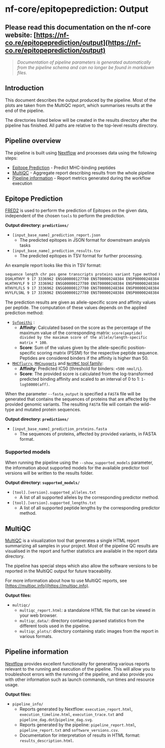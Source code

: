 # nf-core/epitopeprediction: Output

## Please read this documentation on the nf-core website: [https://nf-co.re/epitopeprediction/output](https://nf-co.re/epitopeprediction/output)

> _Documentation of pipeline parameters is generated automatically from the pipeline schema and can no longer be found in markdown files._

## Introduction

This document describes the output produced by the pipeline. Most of the plots are taken from the MultiQC report, which summarises results at the end of the pipeline.

The directories listed below will be created in the results directory after the pipeline has finished. All paths are relative to the top-level results directory.

## Pipeline overview

The pipeline is built using [Nextflow](https://www.nextflow.io/) and processes data using the following steps:

* [Epitope Prediction](#epitope-prediction) - Predict MHC-binding peptides
* [MultiQC](#multiqc) - Aggregate report describing results from the whole pipeline
* [Pipeline information](#pipeline-information) - Report metrics generated during the workflow execution

## Epitope Prediction

[FRED2](https://github.com/FRED-2) is used to perform the prediction of Epitopes on the given data, independent of the chosen `tools` to perform the prediction.

**Output directory: `predictions/`**

* `[input_base_name]_prediction_report.json`
  * The predicted epitopes in JSON format for downstream analysis tasks
* `[input_base_name]_prediction_results.tsv`
  * The predicted epitopes in TSV format for further processing.

An example report looks like this in TSV format:

```bash
sequence length chr pos gene transcripts proteins variant type method HLA-A*01:01 score HLA-A*01:01 affinity HLA-A*01:01 binder synonymous homozygous variant details (genomic) variant details (protein)
DSHLHTHVY 9 17 3336962 ENSG00000127780 ENST00000248384 ENSP00000248384 SNP syfpeithi-1.0 20.0 50.0 False False False c.173C>A p.Pro58His
HLHTHVYLF 9 17 3336962 ENSG00000127780 ENST00000248384 ENSP00000248384 SNP syfpeithi-1.0 3.0 7.5 False False False c.173C>A p.Pro58His
HTHVYLFLS 9 17 3336962 ENSG00000127780 ENST00000248384 ENSP00000248384 SNP syfpeithi-1.0 7.0 17.5 False False False c.173C>A p.Pro58His
HVYLFLSNL 9 17 3336962 ENSG00000127780 ENST00000248384 ENSP00000248384 SNP syfpeithi-1.0 0.0 0.0 False False False c.173C>A p.Pro58His
```

The prediction results are given as allele-specific score and affinity values per peptide. The computation of these values depends on the applied prediction method:

* [`Syfpeithi`](http://www.syfpeithi.de) :
  * **Affinity**: Calculated based on the score as the percentage of the maximum value of the corresponding matrix: `score(peptide) divided by the maximum score of the allele/length-specific matrix * 100`.
  * **Score**: Sum of the values given by the allele-specific position-specific scoring matrix (PSSM) for the respective peptide sequence.
Peptides are considered binders if the affinity is higher than 50.
* [`MHCflurry`](https://github.com/openvax/mhcflurry), [`MHCnuggets`](https://github.com/KarchinLab/mhcnuggets) and [`NetMHC` tool family](https://services.healthtech.dtu.dk/):
  * **Affinity**: Predicted IC50 (threshold for binders: `<500 nmol/L`).
  * **Score**: The provided score is calculated from the log-transformed predicted binding affinity and scaled to an interval of 0 to 1:  `1-log50000(aff)`.

When the parameter `--fasta_output` is specified a `FASTA` file will be generated that contains the sequences of proteins that are affected by the provided genomic variants. The resulting `FASTA` file will contain the wild-type and mutated protein sequences.

**Output directory: `predictions/`**

* `[input_base_name]_prediction_proteins.fasta`
  * The sequences of proteins, affected by provided variants, in FASTA format.

### Supported models

When running the pipeline using the `--show_supported_models` parameter, the information about supported models for the available predictor tool versions will be written to the results folder.

**Output directory: `supported_models/`**

* `[tool].[version].supported_alleles.txt`
  * A list of all supported alleles by the corresponding predictor method.
* `[tool].[version].supported_lengths.txt`
  * A list of all supported peptide lengths by the corresponding predictor method.

## MultiQC

[MultiQC](http://multiqc.info) is a visualization tool that generates a single HTML report summarizing all samples in your project. Most of the pipeline QC results are visualised in the report and further statistics are available in the report data directory.

The pipeline has special steps which also allow the software versions to be reported in the MultiQC output for future traceability.

For more information about how to use MultiQC reports, see [https://multiqc.info](https://multiqc.info).

**Output files:**

* `multiqc/`
  * `multiqc_report.html`: a standalone HTML file that can be viewed in your web browser.
  * `multiqc_data/`: directory containing parsed statistics from the different tools used in the pipeline.
  * `multiqc_plots/`: directory containing static images from the report in various formats.

## Pipeline information

[Nextflow](https://www.nextflow.io/docs/latest/tracing.html) provides excellent functionality for generating various reports relevant to the running and execution of the pipeline. This will allow you to troubleshoot errors with the running of the pipeline, and also provide you with other information such as launch commands, run times and resource usage.

**Output files:**

* `pipeline_info/`
  * Reports generated by Nextflow: `execution_report.html`, `execution_timeline.html`, `execution_trace.txt` and `pipeline_dag.dot`/`pipeline_dag.svg`.
  * Reports generated by the pipeline: `pipeline_report.html`, `pipeline_report.txt` and `software_versions.csv`.
  * Documentation for interpretation of results in HTML format: `results_description.html`.

